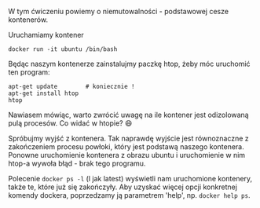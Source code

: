 W tym ćwiczeniu powiemy o niemutowalności - podstawowej cesze kontenerów.

Uruchamiamy kontener
```
docker run -it ubuntu /bin/bash
```

Będąc naszym kontenerze zainstalujmy paczkę htop, żeby móc uruchomić ten program:
```
apt-get update        # koniecznie !
apt-get install htop
htop
```
Nawiasem mówiąc, warto zwrócić uwagę na ile kontener jest odizolowaną pulą procesów. Co widać w htopie? :smile:

Spróbujmy wyjść z kontenera. Tak naprawdę wyjście jest równoznaczne z zakończeniem procesu powłoki, który jest podstawą naszego kontenera. Ponowne uruchomienie kontenera z obrazu ubuntu i uruchomienie w nim htop-a wywoła błąd - brak tego programu.

Polecenie `docker ps -l` (l jak latest) wyświetli nam uruchomione kontenery, także te, które już się zakończyły. Aby uzyskać więcej opcji konkretnej komendy dockera, poprzedzamy ją parametrem 'help', np. `docker help ps`. 
